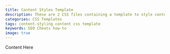 ```yaml
---
title: Content Styles Template
description: These are 2 CSS files containing a template to style content. The first contains some default styling while the other is blank.
categories: CSS Templates
tags: content-styling content css template
keywords: SEO Cheats how-to
image: true
---
```


Content Here